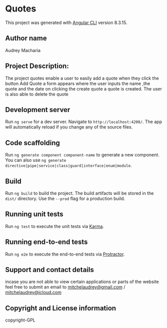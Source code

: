 # Quotes

This project was generated with [Angular CLI](https://github.com/angular/angular-cli) version 8.3.15.


## Author name
Audrey Macharia


## Project Description:
The project quotes enable a user to easily add a quote when they click the button Add Quote a form appears where the user inputs the name ,the quote and the date on clicking the create quote a quote is created.
The user is also able to delete the quote 

## Development server

Run `ng serve` for a dev server. Navigate to `http://localhost:4200/`. The app will automatically reload if you change any of the source files.

## Code scaffolding

Run `ng generate component component-name` to generate a new component. You can also use `ng generate directive|pipe|service|class|guard|interface|enum|module`.

## Build

Run `ng build` to build the project. The build artifacts will be stored in the `dist/` directory. Use the `--prod` flag for a production build.

## Running unit tests

Run `ng test` to execute the unit tests via [Karma](https://karma-runner.github.io).

## Running end-to-end tests

Run `ng e2e` to execute the end-to-end tests via [Protractor](http://www.protractortest.org/).

##  Support and contact details
incase you are not able to view certain applications or parts of the website feel free to submit an email to mitchelaudrey@gmail.com / mitchelaudrey@icloud.com

## Copyright and License information
copyright-GPL
